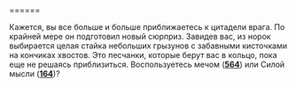 ======

Кажется, вы все больше и больше приближаетесь к цитадели врага. По крайней мере он подготовил новый сюрприз. Завидев вас, из норок выбирается целая стайка небольших грызунов с забавными кисточками на кончиках хвостов. Это песчанки, которые берут вас в кольцо, пока еще не решаясь приблизиться. Воспользуетесь мечом ([**564**](#n_564)) или Силой мысли ([**164**](#n_164))?

